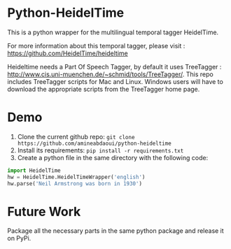 # Python-HeidelTime

This is a python wrapper for the multilingual temporal tagger HeidelTime.

For more information about this temporal tagger, please visit : https://github.com/HeidelTime/heideltime

Heideltime needs a Part Of Speech Tagger, by default it uses TreeTagger : http://www.cis.uni-muenchen.de/~schmid/tools/TreeTagger/.
This repo includes TreeTagger scripts for Mac and Linux. Windows users will have to download the appropriate scripts from the TreeTagger home page.

# Demo

1. Clone the current github repo: `git clone https://github.com/amineabdaoui/python-heideltime`
2. Install its requirements: `pip install -r requirements.txt`
3. Create a python file in the same directory with the following code:
```python
import HeidelTime
hw = HeidelTime.HeidelTimeWrapper('english')
hw.parse('Neil Armstrong was born in 1930')
```

# Future Work
Package all the necessary parts in the same python package and release it on PyPi.
